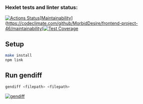 ### Hexlet tests and linter status:

[![Actions Status](https://github.com/MorbidDesire/frontend-project-46/workflows/hexlet-check/badge.svg)](https://github.com/MorbidDesire/frontend-project-46/actions)][Maintainability](https://api.codeclimate.com/v1/badges/94792f73bd793c9c9b37/maintainability)](https://codeclimate.com/github/MorbidDesire/frontend-project-46/maintainability)[![Test Coverage](https://api.codeclimate.com/v1/badges/94792f73bd793c9c9b37/test_coverage)](https://codeclimate.com/github/MorbidDesire/frontend-project-46/test_coverage)

## Setup

```bash
make install
npm link
```

## Run gendiff

```bash
gendiff <filepath> <filepath>
```

[![gendiff](https://asciinema.org/a/VlgKVSRDhfe2VhivcoXifVBEx.svg)](https://asciinema.org/a/VlgKVSRDhfe2VhivcoXifVBEx)
